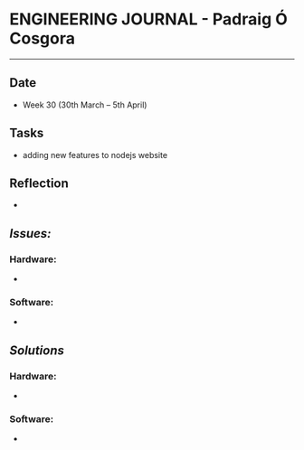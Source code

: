 
# **ENGINEERING JOURNAL - Padraig Ó Cosgora**
----------------------------------------------------------------------

## **Date**
-	Week 30 (30th March – 5th April)

## **Tasks**
- adding new features to nodejs website

## **Reflection**
-

## **_Issues:_**

### **Hardware:**
-	

### **Software:**
-	

## **_Solutions_**

### **Hardware:**
-	


### **Software:**
-	
